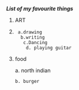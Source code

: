 _**List of my favourite things**_
1. ART 
2. 
        a.drawing 
         b.writing 
          c.Dancing 
           d. playing guitar
  2. food 
        
        a. north indian
        
         b. burger          
